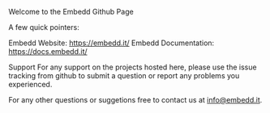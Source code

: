 Welcome to the Embedd Github Page

A few quick pointers:

Embedd Website: https://embedd.it/
Embedd Documentation: https://docs.embedd.it/

Support
For any support on the projects hosted here, please use the issue tracking from github to submit a question or report any problems you experienced.

For any other questions or suggetions free to contact us at info@embedd.it. 
